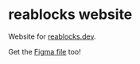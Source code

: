 # reablocks website

Website for [reablocks.dev](https://reablocks.dev).

Get the [Figma file](https://www.figma.com/community/file/1362434260683556564/reablocks-landing-page) too!
